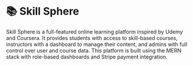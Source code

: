 # 📚 Skill Sphere

Skill Sphere is a full-featured online learning platform inspired by Udemy and Coursera. It provides students with access to skill-based courses, instructors with a dashboard to manage their content, and admins with full control over user and course data. This platform is built using the MERN stack with role-based dashboards and Stripe payment integration.
